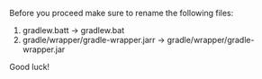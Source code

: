Before you proceed make sure to rename the following files:
1. gradlew.batt -> gradlew.bat
2. gradle/wrapper/gradle-wrapper.jarr -> gradle/wrapper/gradle-wrapper.jar

Good luck!
